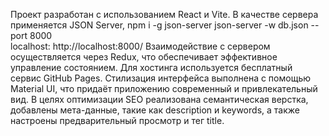 Проект разработан с использованием React и Vite.
В качестве сервера применяется JSON Server,
npm i -g json-server
json-server -w db.json --port 8000  
localhost: http://localhost:8000/
Взаимодействие с сервером осуществляется через Redux, что обеспечивает эффективное управление состоянием. 
Для хостинга используется бесплатный сервис GitHub Pages. 
Стилизация интерфейса выполнена с помощью Material UI, что придаёт приложению современный и привлекательный вид. 
В целях оптимизации SEO реализована семантическая верстка, добавлены мета-данные, такие как description и keywords, а также настроены предварительный просмотр и тег title.

